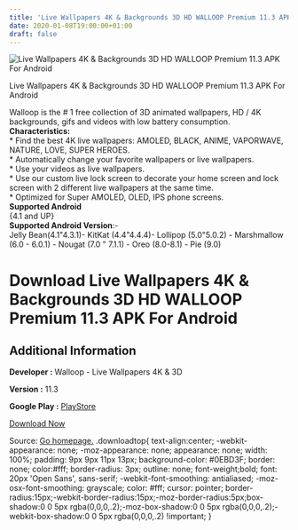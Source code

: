 ```yaml
---
title: 'Live Wallpapers 4K & Backgrounds 3D HD WALLOOP Premium 11.3 APK For Android'
date: 2020-01-08T19:00:00+01:00
draft: false
---
```


![Live Wallpapers 4K & Backgrounds 3D HD WALLOOP Premium 11.3 APK For Android](https://i1.wp.com/apkhome.net/wp-content/uploads/2020/01/Live-Wallpapers-4K-Backgrounds-3D-HD-WALLOOP-Premium-11.3.png "Live Wallpapers 4K & Backgrounds 3D HD WALLOOP Premium 11.3 APK For Android")

  

Live Wallpapers 4K & Backgrounds 3D HD WALLOOP Premium 11.3 APK For Android

Walloop is the # 1 free collection of 3D animated wallpapers, HD / 4K backgrounds, gifs and videos with low battery consumption.  
**Characteristics:**  
\* Find the best 4K live wallpapers: AMOLED, BLACK, ANIME, VAPORWAVE, NATURE, LOVE, SUPER HEROES.  
\* Automatically change your favorite wallpapers or live wallpapers.  
\* Use your videos as live wallpapers.  
\* Use our custom live lock screen to decorate your home screen and lock screen with 2 different live wallpapers at the same time.  
\* Optimized for Super AMOLED, OLED, IPS phone screens.  
**Supported Android**  
{4.1 and UP}  
**Supported Android Version**:-  
Jelly Bean(4.1"4.3.1)- KitKat (4.4"4.4.4)- Lollipop (5.0"5.0.2) - Marshmallow (6.0 - 6.0.1) - Nougat (7.0 " 7.1.1) - Oreo (8.0-8.1) - Pie (9.0)

Download Live Wallpapers 4K & Backgrounds 3D HD WALLOOP Premium 11.3 APK For Android
====================================================================================

Additional Information
----------------------

**Developer :** Walloop - Live Wallpapers 4K & 3D

**Version :** 11.3

**Google Play :** [PlayStore](https://play.google.com/store/apps/details?id=com.luzapplications.alessio.topwallpapers&hl=en)

  

[Download Now](https://store4app.co/post/live-wallpapers-4k-amp-backgrounds-3d-hd-walloop-premium-11-3-apk-for-android_1578506224)

  
Source: [Go homepage.](https://store4app.co/post/live-wallpapers-4k-amp-backgrounds-3d-hd-walloop-premium-11-3-apk-for-android_1578506224) .downloadtop{ text-align:center; -webkit-appearance: none; -moz-appearance: none; appearance: none; width: 100%; padding: 9px 9px 11px 13px; background-color: #0EBD3F; border: none; color:#fff; border-radius: 3px; outline: none; font-weight;bold; font: 20px 'Open Sans', sans-serif; -webkit-font-smoothing: antialiased; -moz-osx-font-smoothing: grayscale; color: #fff; cursor: pointer; border-radius:15px;-webkit-border-radius:15px;-moz-border-radius:5px;box-shadow:0 0 5px rgba(0,0,0,.2);-moz-box-shadow:0 0 5px rgba(0,0,0,.2);-webkit-box-shadow:0 0 5px rgba(0,0,0,.2) !important; }